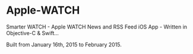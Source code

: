 # Apple-WATCH
Smarter WATCH - Apple WATCH News and RSS Feed iOS App - Written in Objective-C &amp; Swift...

Built from January 16th, 2015 to February 2015.
